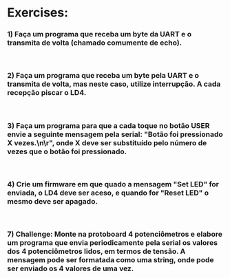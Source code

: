 # Exercises: 

### 1) Faça um programa que receba um byte da UART e o transmita de volta (chamado comumente de echo).

<br>

### 2) Faça um programa que receba um byte pela UART e o transmita de volta, mas neste caso, utilize interrupção. A cada recepção piscar o LD4.

<br>

### 3) Faça um programa para que a cada toque no botão USER envie a seguinte mensagem pela serial: "Botão foi pressionado X vezes.\n\r", onde X deve ser substituído pelo número de vezes que o botão foi pressionado.

<br>

### 4) Crie um firmware em que quado a mensagem "Set LED" for enviada, o LD4 deve ser aceso, e quando for "Reset LED" o mesmo deve ser apagado.

<br>

### 7) Challenge: Monte na protoboard 4 potenciômetros e elabore um programa que envia periodicamente pela serial os valores dos 4 potenciômetros lidos, em termos de tensão. A mensagem pode ser formatada como uma string, onde pode ser enviado os 4 valores de uma vez.
